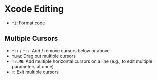 # Xcode Editing

- `⌃I`: Format code

## Multiple Cursors

- `⌃⇧↑` / `⌃⇧↓`: Add / remove cursors below or above
- `⌥LMB`: Drag out multiple cursors
- `⌃⇧LMB`: Add multiple horizontal cursors on a line (e.g., to edit multiple parameters at once)
- `⎋`: Exit multiple cursors

